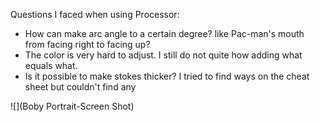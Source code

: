 Questions I faced when using Processor:
- How can make arc angle to a certain degree? like Pac-man's mouth from facing right to facing up?
- The color is very hard to adjust. I still do not quite how adding what equals what. 
- Is it possible to make stokes thicker? I tried to find ways on the cheat sheet but couldn't find any

![](Boby Portrait-Screen Shot)
